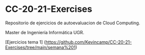 # CC-20-21-Exercises
Repositorio de ejercicios de autoevaluacion de Cloud Computing. 

Master de Ingeniería Informática UGR.

[Ejercicios tema 1] (https://github.com/Kevincamp/CC-20-21-Exercises/tree/main/semana%201)
